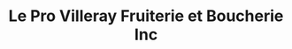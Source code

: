 ---
title: "Le Pro Villeray Fruiterie et Boucherie Inc"
url: /montreal/le-pro-villeray-fruiterie-et-boucherie-inc/
shop: butcher
---